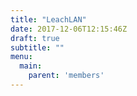 ```yaml
---
title: "LeachLAN"
date: 2017-12-06T12:15:46Z
draft: true
subtitle: ""
menu:
  main:
    parent: 'members'
---
```


